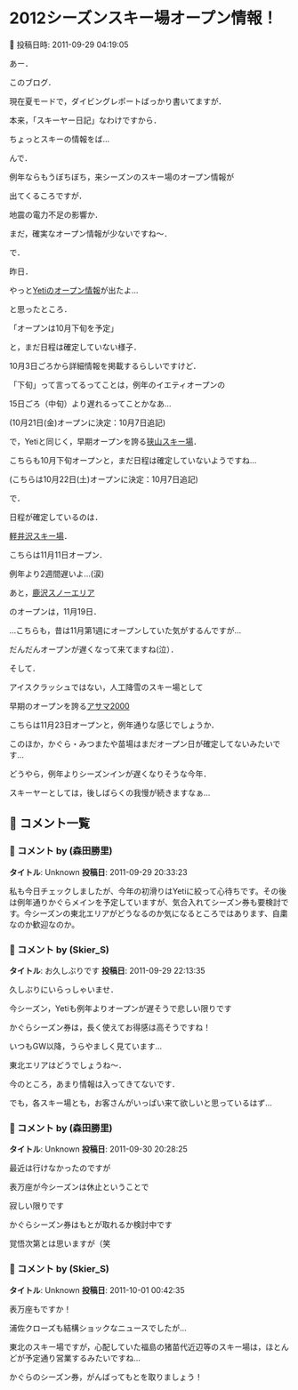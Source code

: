 # 2012シーズンスキー場オープン情報！

📅 投稿日時: 2011-09-29 04:19:05

あー．


このブログ．


現在夏モードで，ダイビングレポートばっかり書いてますが．


本来，「スキーヤー日記」なわけですから．


ちょっとスキーの情報をば…





んで．


例年ならもうぼちぼち，来シーズンのスキー場のオープン情報が


出てくるころですが．





地震の電力不足の影響か．


まだ，確実なオープン情報が少ないですね～．





で．


昨日．


やっと[Yetiのオープン情報](http://www.yeti-resort.com/news/2011/09/2011-2012.html)が出たよ…


と思ったところ．





「オープンは10月下旬を予定」


と，まだ日程は確定していない様子．


10月3日ごろから詳細情報を掲載するらしいですけど．


「下旬」って言ってるってことは，例年のイエティオープンの


15日ごろ（中旬）より遅れるってことかなあ…


(10月21日(金)オープンに決定：10月7日追記)





で，Yetiと同じく，早期オープンを誇る[狭山スキー場](http://www.sayama-ski.jp/)．


こちらも10月下旬オープンと，まだ日程は確定していないようですね…


(こちらは10月22日(土)オープンに決定：10月7日追記)





で．


日程が確定しているのは．


[軽井沢スキー場](http://blog.princehotels.co.jp/ski/karuizawa/2011/09/21/)．


こちらは11月11日オープン．


例年より2週間遅いよ…(涙)





あと，[鹿沢スノーエリア](http://www.kazawa.com/snow/)


のオープンは，11月19日．


…こちらも，昔は11月第1週にオープンしていた気がするんですが…


だんだんオープンが遅くなって来てますね(泣）．





そして．


アイスクラッシュではない，人工降雪のスキー場として


早期のオープンを誇る[アサマ2000](http://www.asama2000.com/)


こちらは11月23日オープンと，例年通りな感じでしょうか．





このほか，かぐら・みつまたや苗場はまだオープン日が確定してないみたいです…





どうやら，例年よりシーズンインが遅くなりそうな今年．


スキーヤーとしては，後しばらくの我慢が続きますなぁ…

## 💬 コメント一覧

### 💬 コメント by (森田勝里)
**タイトル**: Unknown
**投稿日**: 2011-09-29 20:33:23

私も今日チェックしましたが、今年の初滑りはYetiに絞って心待ちです。その後は例年通りかぐらメインを予定していますが、気合入れてシーズン券も要検討です。今シーズンの東北エリアがどうなるのか気になるところではあります、自粛なのか歓迎なのか。

### 💬 コメント by (Skier_S)
**タイトル**: お久しぶりです
**投稿日**: 2011-09-29 22:13:35

久しぶりにいらっしゃいませ．



今シーズン，Yetiも例年よりオープンが遅そうで悲しい限りです

かぐらシーズン券は，長く使えてお得感は高そうですね！

いつもGW以降，うらやましく見ています…



東北エリアはどうでしょうね～．

今のところ，あまり情報は入ってきてないです．

でも，各スキー場とも，お客さんがいっぱい来て欲しいと思っているはず…

### 💬 コメント by (森田勝里)
**タイトル**: Unknown
**投稿日**: 2011-09-30 20:28:25

最近は行けなかったのですが

表万座が今シーズンは休止ということで

寂しい限りです



かぐらシーズン券はもとが取れるか検討中です

覚悟次第とは思いますが（笑

### 💬 コメント by (Skier_S)
**タイトル**: Unknown
**投稿日**: 2011-10-01 00:42:35

表万座もですか！

浦佐クローズも結構ショックなニュースでしたが…



東北のスキー場ですが，心配していた福島の猪苗代近辺等のスキー場は，ほとんどが予定通り営業するみたいですね…



かぐらのシーズン券，がんばってもとを取りましょう！

